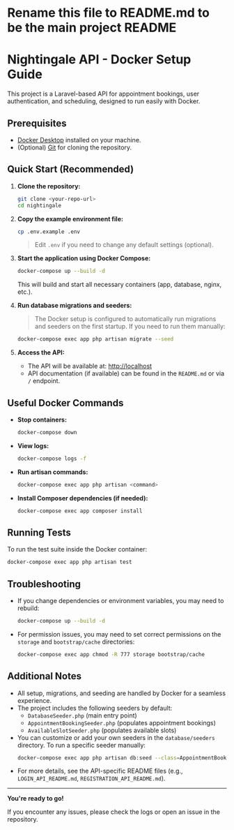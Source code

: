 # Rename this file to README.md to be the main project README
# Nightingale API - Docker Setup Guide

This project is a Laravel-based API for appointment bookings, user authentication, and scheduling, designed to run easily with Docker.

## Prerequisites
- [Docker Desktop](https://www.docker.com/products/docker-desktop/) installed on your machine.
- (Optional) [Git](https://git-scm.com/) for cloning the repository.

## Quick Start (Recommended)

1. **Clone the repository:**
   ```bash
   git clone <your-repo-url>
   cd nightingale
   ```

2. **Copy the example environment file:**
   ```bash
   cp .env.example .env
   ```
   > Edit `.env` if you need to change any default settings (optional).

3. **Start the application using Docker Compose:**
   ```bash
   docker-compose up --build -d
   ```
   This will build and start all necessary containers (app, database, nginx, etc.).

4. **Run database migrations and seeders:**
   > The Docker setup is configured to automatically run migrations and seeders on the first startup. If you need to run them manually:
   ```bash
   docker-compose exec app php artisan migrate --seed
   ```

5. **Access the API:**
   - The API will be available at: [http://localhost](http://localhost)
   - API documentation (if available) can be found in the `README.md` or via `/` endpoint.

## Useful Docker Commands
- **Stop containers:**
  ```bash
  docker-compose down
  ```
- **View logs:**
  ```bash
  docker-compose logs -f
  ```
- **Run artisan commands:**
  ```bash
  docker-compose exec app php artisan <command>
  ```
- **Install Composer dependencies (if needed):**
  ```bash
  docker-compose exec app composer install
  ```

## Running Tests
To run the test suite inside the Docker container:
```bash
docker-compose exec app php artisan test
```

## Troubleshooting
- If you change dependencies or environment variables, you may need to rebuild:
  ```bash
  docker-compose up --build -d
  ```
- For permission issues, you may need to set correct permissions on the `storage` and `bootstrap/cache` directories:
  ```bash
  docker-compose exec app chmod -R 777 storage bootstrap/cache
  ```

## Additional Notes
- All setup, migrations, and seeding are handled by Docker for a seamless experience.
- The project includes the following seeders by default:
  - `DatabaseSeeder.php` (main entry point)
  - `AppointmentBookingSeeder.php` (populates appointment bookings)
  - `AvailableSlotSeeder.php` (populates available slots)
- You can customize or add your own seeders in the `database/seeders` directory. To run a specific seeder manually:
  ```bash
  docker-compose exec app php artisan db:seed --class=AppointmentBookingSeeder
  ```
- For more details, see the API-specific README files (e.g., `LOGIN_API_README.md`, `REGISTRATION_API_README.md`).

---

**You're ready to go!**

If you encounter any issues, please check the logs or open an issue in the repository.
